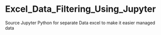 # Excel_Data_Filtering_Using_Jupyter
Source Jupyter Python for separate Data excel to make it easier managed data
